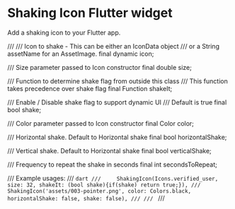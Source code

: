 # Shaking Icon Flutter widget

Add a shaking icon to your Flutter app.

  ///
  /// Icon to shake - This can be either an IconData object
  /// or a String assetName for an AssetImage.
  final dynamic icon;

  /// Size parameter passed to Icon constructor
  final double size;

  /// Function to determine shake flag from outside this class
  /// This function takes precedence over shake flag
  final Function shakeIt;

  /// Enable / Disable shake flag to support dynamic UI
  /// Default is true
  final bool shake;

  /// Color parameter passed to Icon constructor
  final Color color;

  /// Horizontal shake.  Default to Horizontal shake
  final bool horizontalShake;

  /// Vertical shake.  Default to Horizontal shake
  final bool verticalShake;

  /// Frequency to repeat the shake in seconds
  final int secondsToRepeat;

  /// Example usages:
  /// ```dart
  ///     ShakingIcon(Icons.verified_user, size: 32, shakeIt: (bool shake){if(shake) return true;}),
  ///     ShakingIcon('assets/003-pointer.png', color: Colors.black, horizontalShake: false, shake: false),
  ///
  /// ```
  ///

